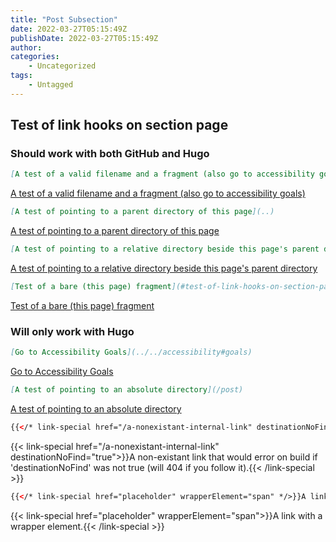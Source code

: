 ```yaml
---
title: "Post Subsection"
date: 2022-03-27T05:15:49Z
publishDate: 2022-03-27T05:15:49Z
author:
categories:
    - Uncategorized
tags:
    - Untagged
---
```


## Test of link hooks on section page

### Should work with both GitHub and Hugo

```markdown
[A test of a valid filename and a fragment (also go to accessibility goals)](../../accessibility.md#goals)
```

[A test of a valid filename and a fragment (also go to accessibility goals)](../../accessibility.md#goals)

```markdown
[A test of pointing to a parent directory of this page](..)
```

[A test of pointing to a parent directory of this page](..)

```markdown
[A test of pointing to a relative directory beside this page's parent directory](../../docs)
```

[A test of pointing to a relative directory beside this page's parent directory](../../docs)

```markdown
[Test of a bare (this page) fragment](#test-of-link-hooks-on-section-page)
```

[Test of a bare (this page) fragment](#test-of-link-hooks-on-section-page)

### Will only work with Hugo

```markdown
[Go to Accessibility Goals](../../accessibility#goals)
```

[Go to Accessibility Goals](../../accessibility#goals)

```markdown
[A test of pointing to an absolute directory](/post)
```

[A test of pointing to an absolute directory](/post)

```html
{{</* link-special href="/a-nonexistant-internal-link" destinationNoFind="true" */>}}A non-existant link that would error on build if 'destinationNoFind' was not true (will 404 if you follow it).{{\< /link-special >}}
```

{{< link-special href="/a-nonexistant-internal-link" destinationNoFind="true">}}A non-existant link that would error on build if 'destinationNoFind' was not true (will 404 if you follow it).{{< /link-special >}}

```html
{{</* link-special href="placeholder" wrapperElement="span" */>}}A link with a wrapper element.{{</* /link-special */>}}
```

{{< link-special href="placeholder" wrapperElement="span">}}A link with a wrapper element.{{< /link-special >}}
